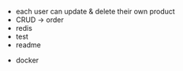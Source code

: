 + each user can update & delete their own product
+ CRUD -> order
+ redis
+ test
+ readme

- docker
